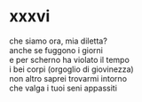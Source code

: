 # xxxvi

che siamo ora, mia diletta?  
anche se fuggono i giorni  
e per scherno ha violato il tempo  
i bei corpi (orgoglio di giovinezza)  
non altro saprei trovarmi intorno  
che valga i tuoi seni appassiti
